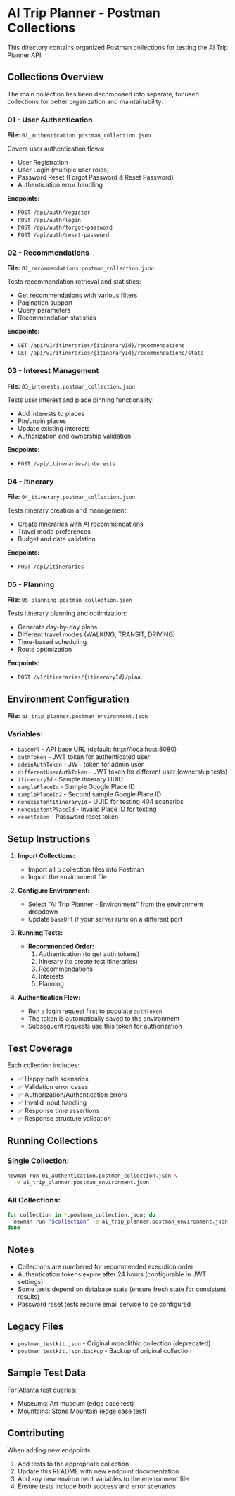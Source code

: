 # AI Trip Planner - Postman Collections

This directory contains organized Postman collections for testing the AI Trip Planner API.

## Collections Overview

The main collection has been decomposed into separate, focused collections for better organization and maintainability:

### 01 - User Authentication
**File:** `01_authentication.postman_collection.json`

Covers user authentication flows:
- User Registration
- User Login (multiple user roles)
- Password Reset (Forgot Password & Reset Password)
- Authentication error handling

**Endpoints:**
- `POST /api/auth/register`
- `POST /api/auth/login`
- `POST /api/auth/forgot-password`
- `POST /api/auth/reset-password`

### 02 - Recommendations
**File:** `02_recommendations.postman_collection.json`

Tests recommendation retrieval and statistics:
- Get recommendations with various filters
- Pagination support
- Query parameters
- Recommendation statistics

**Endpoints:**
- `GET /api/v1/itineraries/{itineraryId}/recommendations`
- `GET /api/v1/itineraries/{itineraryId}/recommendations/stats`

### 03 - Interest Management
**File:** `03_interests.postman_collection.json`

Tests user interest and place pinning functionality:
- Add interests to places
- Pin/unpin places
- Update existing interests
- Authorization and ownership validation

**Endpoints:**
- `POST /api/itineraries/interests`

### 04 - Itinerary
**File:** `04_itinerary.postman_collection.json`

Tests itinerary creation and management:
- Create itineraries with AI recommendations
- Travel mode preferences
- Budget and date validation

**Endpoints:**
- `POST /api/itineraries`

### 05 - Planning
**File:** `05_planning.postman_collection.json`

Tests itinerary planning and optimization:
- Generate day-by-day plans
- Different travel modes (WALKING, TRANSIT, DRIVING)
- Time-based scheduling
- Route optimization

**Endpoints:**
- `POST /v1/itineraries/{itineraryId}/plan`

## Environment Configuration

**File:** `ai_trip_planner.postman_environment.json`

### Variables:
- `baseUrl` - API base URL (default: http://localhost:8080)
- `authToken` - JWT token for authenticated user
- `adminAuthToken` - JWT token for admin user
- `differentUserAuthToken` - JWT token for different user (ownership tests)
- `itineraryId` - Sample itinerary UUID
- `samplePlaceId` - Sample Google Place ID
- `samplePlaceId2` - Second sample Google Place ID
- `nonexistentItineraryId` - UUID for testing 404 scenarios
- `nonexistentPlaceId` - Invalid Place ID for testing
- `resetToken` - Password reset token

## Setup Instructions

1. **Import Collections:**
   - Import all 5 collection files into Postman
   - Import the environment file

2. **Configure Environment:**
   - Select "AI Trip Planner - Environment" from the environment dropdown
   - Update `baseUrl` if your server runs on a different port

3. **Running Tests:**
   - **Recommended Order:**
     1. Authentication (to get auth tokens)
     2. Itinerary (to create test itineraries)
     3. Recommendations
     4. Interests
     5. Planning

4. **Authentication Flow:**
   - Run a login request first to populate `authToken`
   - The token is automatically saved to the environment
   - Subsequent requests use this token for authorization

## Test Coverage

Each collection includes:
- ✅ Happy path scenarios
- ✅ Validation error cases
- ✅ Authorization/Authentication errors
- ✅ Invalid input handling
- ✅ Response time assertions
- ✅ Response structure validation

## Running Collections

### Single Collection:
```bash
newman run 01_authentication.postman_collection.json \
  -e ai_trip_planner.postman_environment.json
```

### All Collections:
```bash
for collection in *.postman_collection.json; do
  newman run "$collection" -e ai_trip_planner.postman_environment.json
done
```

## Notes

- Collections are numbered for recommended execution order
- Authentication tokens expire after 24 hours (configurable in JWT settings)
- Some tests depend on database state (ensure fresh state for consistent results)
- Password reset tests require email service to be configured

## Legacy Files

- `postman_testkit.json` - Original monolithic collection (deprecated)
- `postman_testkit.json.backup` - Backup of original collection

## Sample Test Data

For Atlanta test queries:
- Museums: Art museum (edge case test)
- Mountains: Stone Mountain (edge case test)

## Contributing

When adding new endpoints:
1. Add tests to the appropriate collection
2. Update this README with new endpoint documentation
3. Add any new environment variables to the environment file
4. Ensure tests include both success and error scenarios

